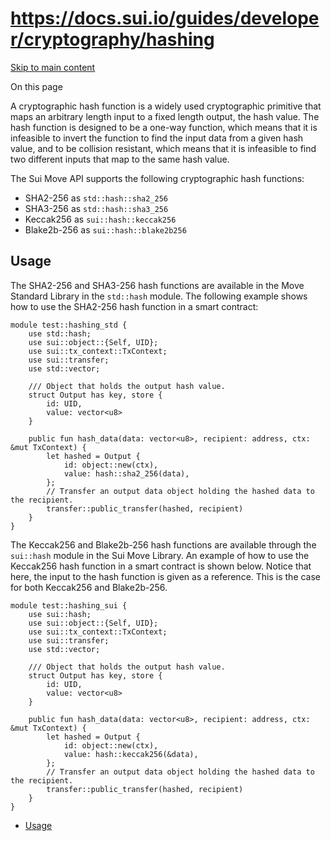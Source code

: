 # https://docs.sui.io/guides/developer/cryptography/hashing

[Skip to main content](https://docs.sui.io/guides/developer/cryptography/hashing#__docusaurus_skipToContent_fallback)

On this page

A cryptographic hash function is a widely used cryptographic primitive that maps an arbitrary length input to a fixed length output, the hash value. The hash function is designed to be a one-way function, which means that it is infeasible to invert the function to find the input data from a given hash value, and to be collision resistant, which means that it is infeasible to find two different inputs that map to the same hash value.

The Sui Move API supports the following cryptographic hash functions:

- SHA2-256 as `std::hash::sha2_256`
- SHA3-256 as `std::hash::sha3_256`
- Keccak256 as `sui::hash::keccak256`
- Blake2b-256 as `sui::hash::blake2b256`

## Usage [​](https://docs.sui.io/guides/developer/cryptography/hashing\#usage "Direct link to Usage")

The SHA2-256 and SHA3-256 hash functions are available in the Move Standard Library in the `std::hash` module. The following example shows how to use the SHA2-256 hash function in a smart contract:

```codeBlockLines_p187
module test::hashing_std {
    use std::hash;
    use sui::object::{Self, UID};
    use sui::tx_context::TxContext;
    use sui::transfer;
    use std::vector;

    /// Object that holds the output hash value.
    struct Output has key, store {
        id: UID,
        value: vector<u8>
    }

    public fun hash_data(data: vector<u8>, recipient: address, ctx: &mut TxContext) {
        let hashed = Output {
            id: object::new(ctx),
            value: hash::sha2_256(data),
        };
        // Transfer an output data object holding the hashed data to the recipient.
        transfer::public_transfer(hashed, recipient)
    }
}

```

The Keccak256 and Blake2b-256 hash functions are available through the `sui::hash` module in the Sui Move Library. An example of how to use the Keccak256 hash function in a smart contract is shown below. Notice that here, the input to the hash function is given as a reference. This is the case for both Keccak256 and Blake2b-256.

```codeBlockLines_p187
module test::hashing_sui {
    use sui::hash;
    use sui::object::{Self, UID};
    use sui::tx_context::TxContext;
    use sui::transfer;
    use std::vector;

    /// Object that holds the output hash value.
    struct Output has key, store {
        id: UID,
        value: vector<u8>
    }

    public fun hash_data(data: vector<u8>, recipient: address, ctx: &mut TxContext) {
        let hashed = Output {
            id: object::new(ctx),
            value: hash::keccak256(&data),
        };
        // Transfer an output data object holding the hashed data to the recipient.
        transfer::public_transfer(hashed, recipient)
    }
}

```

- [Usage](https://docs.sui.io/guides/developer/cryptography/hashing#usage)